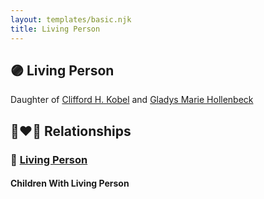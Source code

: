 ```yaml
---
layout: templates/basic.njk
title: Living Person
---
```

## 🟣 Living Person

Daughter of [Clifford H. Kobel](/people/2/28732388) and [Gladys Marie Hollenbeck](/people/5/52265274)

## 👩‍❤️‍👨 Relationships

### 🔵 [Living Person](/people/6/65988536)

#### Children With Living Person